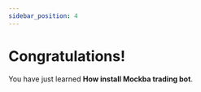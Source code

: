 ```yaml
---
sidebar_position: 4
---
```


# Congratulations!

You have just learned **How install Mockba trading bot**.


